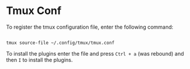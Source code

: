# Tmux Conf

To register the tmux configuration file, enter the following command:

```

tmux source-file ~/.config/tmux/tmux.conf 

```

To install the plugins enter the file and press `Ctrl + a` (was rebound) and 
then `I` to install the plugins. 

